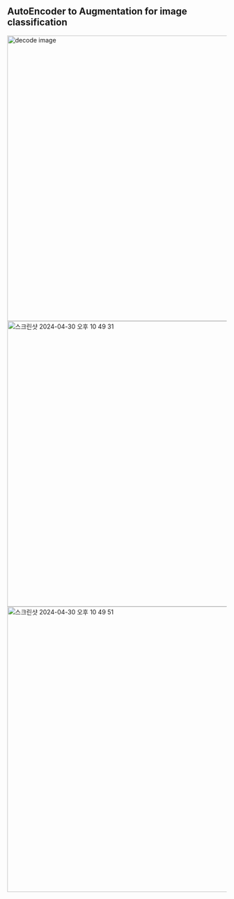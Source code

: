 ## AutoEncoder to Augmentation for image classification

<img width="655" alt="decode image" src="https://github.com/juntae6942/encoder_bird_classification/assets/65760583/43fc195f-f886-498b-a6b0-b9a46db7f207">
<img width="655" alt="스크린샷 2024-04-30 오후 10 49 31" src="https://github.com/juntae6942/encoder_bird_classification/assets/65760583/f2623299-13ae-4cb5-bf8e-f89b45211cd6">
<img width="655" alt="스크린샷 2024-04-30 오후 10 49 51" src="https://github.com/juntae6942/encoder_bird_classification/assets/65760583/45538323-d020-4e24-81f5-50ae14b5d800">
